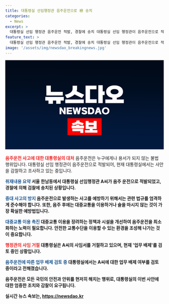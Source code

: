 ```yaml
---
title: 대통령실 선임행정관 음주운전으로 檢 송치
categories:
  - News
excerpt: >
  대통령실 선임 행정관 음주운전 적발, 경찰에 송치 대통령실 선임 행정관이 음주운전으로 적발되어 경찰에 송치됐다. 행정관은 면허 취소 수준의 만취 상태였고, 대통령실은 감찰에 착수했다. 피의자는 경찰 조사 후 사표를 냈으나 반려됐으며, 대통령실은 업무 배제 여부를 검토 중이다. TV조선의 주원진입니다.
feature_text: >
  대통령실 선임 행정관 음주운전 적발, 경찰에 송치 대통령실 선임 행정관이 음주운전으로 적발되어 경찰에 송치됐다. 행정관은 면허 취소 수준의 만취 상태였고, 대통령실은 감찰에 착수했다. 피의자는 경찰 조사 후 사표를 냈으나 반려됐으며, 대통령실은 업무 배제 여부를 검토 중이다. TV조선의 주원진입니다.
image: '/assets/img/newsdao_breakingnews.jpg'
---
```


<p><img src="/assets/img/newsdao_breakingnews.jpg" alt="pcversion 속보" /></p>

<p><b><span style="color: #ee2323;">음주운전 사고에 대한 대통령실의 대처</span></b>
음주운전은 누구에게나 용서가 되지 않는 불법 행위입니다. 대통령실 선임 행정관이 음주운전으로 적발되어, 현재 대통령실에서는 사안을 감찰하고 조사하고 있는 중입니다. </p>

<p><b><span style="color: #1a5490;">취재내용 요약</span><b>
서울 한남동에서 대통령실 선임행정관 A씨가 음주 운전으로 적발되었고, 경찰에 의해 검찰에 송치된 상황입니다. </p>

<p><b><span style="color: #1a5490;">중대 사고의 방지</span><b>
음주운전으로 발생하는 사고를 예방하기 위해서는 관련 법규를 엄격하게 준수해야 합니다. 또한, 음주 후에는 대중교통을 이용하거나 술을 마시지 않는 것이 가장 확실한 예방법입니다. </p>

<p><b><span style="color: #1a5490;">대중교통 이용 촉진</span><b>
대중교통 이용을 장려하는 정책과 시설을 개선하여 음주운전을 최소화하는 노력이 필요합니다. 안전한 교통수단을 이용할 수 있는 환경을 조성해 나가는 것이 중요합니다. </p>

<p><b><span style="color: #ee2323;">행정관의 사임 거절</span></b>
대통령실은 A씨의 사임서를 거절하고 있으며, 현재 '업무 배제'를 검토 중인 상황입니다. </p>

<p><b><span style="color: #1a5490;">음주운전에 따른 업무 배제 검토 중</span><b>
대통령실에서는 A씨에 대한 업무 배제 여부를 검토 중이라고 전해졌습니다.</p>

<p>음주운전은 모든 국민의 안전과 안위를 현저히 해치는 행위로, 대통령실의 이번 사안에 대한 엄중한 조치와 감찰이 요구됩니다.</p>
실시간 뉴스 속보는, <a href="https://newsdao.kr" rel="dofollow">https://newsdao.kr</a>


